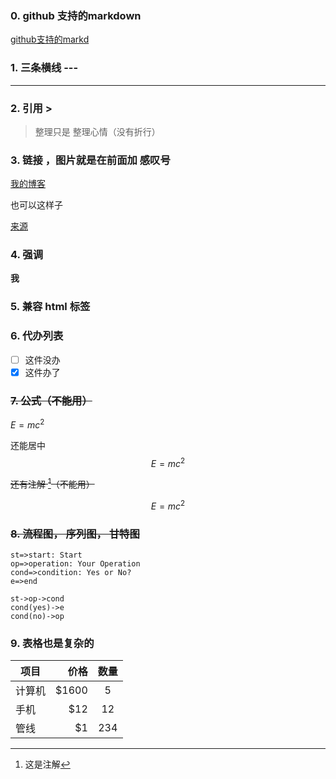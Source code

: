### 0. github 支持的markdown

[github支持的markd](https://guides.github.com/features/mastering-markdown/)


### 1. 三条横线 ---

---

### 2. 引用 >

> 整理只是
> 整理心情（没有折行）

### 3. 链接 ，图片就是在前面加 感叹号

[我的博客](http://www.jon23.top)

也可以这样子

[来源][1]

### 4. 强调

**我**

### 5. 兼容 **html** 标签

<i class="icon-file"></i>

### 6. 代办列表
- [ ] 这件没办
- [x] 这件办了

### ~~7. 公式（不能用）~~

$E=mc^2$

还能居中
$$E=mc^2$$

~~还有注解 [^LaTeX]（不能用）~~

$$E=mc^2$$

### ~~8. 流程图， 序列图， 甘特图~~

```flow
st=>start: Start
op=>operation: Your Operation
cond=>condition: Yes or No?
e=>end

st->op->cond
cond(yes)->e
cond(no)->op
```

### 9. 表格也是复杂的

| 项目        | 价格   |  数量  |
| --------   | -----:  | :----:  |
| 计算机     | \$1600 |   5     |
| 手机        |   \$12   |   12   |
| 管线        |    \$1    |  234  |

[^LaTeX]: 这是注解

[1]: http://www.jon23.top
